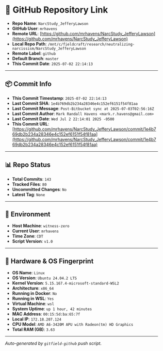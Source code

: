 # 🔗 GitHub Repository Link

- **Repo Name**: `NarcStudy_JefferyLawson`
- **GitHub User**: `mrhavens`
- **Remote URL**: [https://github.com/mrhavens/NarcStudy_JefferyLawson](https://github.com/mrhavens/NarcStudy_JefferyLawson)
- **Local Repo Path**: `/mnt/c/fieldcraft/research/neutralizing-narcissism/NarcStudy_JefferyLawson`
- **Remote Label**: `github`
- **Default Branch**: `master`
- **This Commit Date**: `2025-07-02 22:14:13`

---

## 📦 Commit Info

- **This Commit Timestamp**: `2025-07-02 22:14:13`
- **Last Commit SHA**: `1e4b769db2b234a28346e4c152ef6151f54f81aa`
- **Last Commit Message**: `Post-Bitbucket sync at 2025-07-03T02:56:16Z`
- **Last Commit Author**: `Mark Randall Havens <mark.r.havens@gmail.com>`
- **Last Commit Date**: `Wed Jul 2 22:14:01 2025 -0500`
- **This Commit URL**: [https://github.com/mrhavens/NarcStudy_JefferyLawson/commit/1e4b769db2b234a28346e4c152ef6151f54f81aa](https://github.com/mrhavens/NarcStudy_JefferyLawson/commit/1e4b769db2b234a28346e4c152ef6151f54f81aa)

---

## 📊 Repo Status

- **Total Commits**: `143`
- **Tracked Files**: `80`
- **Uncommitted Changes**: `No`
- **Latest Tag**: `None`

---

## 🧭 Environment

- **Host Machine**: `witness-zero`
- **Current User**: `mrhavens`
- **Time Zone**: `CDT`
- **Script Version**: `v1.0`

---

## 🧬 Hardware & OS Fingerprint

- **OS Name**: `Linux`
- **OS Version**: `Ubuntu 24.04.2 LTS`
- **Kernel Version**: `5.15.167.4-microsoft-standard-WSL2`
- **Architecture**: `x86_64`
- **Running in Docker**: `No`
- **Running in WSL**: `Yes`
- **Virtual Machine**: `wsl`
- **System Uptime**: `up 1 hour, 42 minutes`
- **MAC Address**: `00:15:5d:ba:65:7f`
- **Local IP**: `172.18.207.124`
- **CPU Model**: `AMD A6-3420M APU with Radeon(tm) HD Graphics`
- **Total RAM (GB)**: `3.63`

---

_Auto-generated by `gitfield-github` push script._
